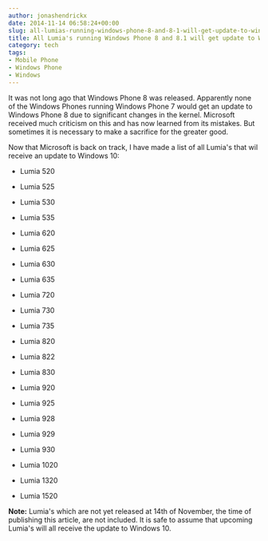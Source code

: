```yaml
---
author: jonashendrickx
date: 2014-11-14 06:58:24+00:00
slug: all-lumias-running-windows-phone-8-and-8-1-will-get-update-to-windows-10
title: All Lumia's running Windows Phone 8 and 8.1 will get update to Windows 10
category: tech
tags:
- Mobile Phone
- Windows Phone 
- Windows
---
```

It was not long ago that Windows Phone 8 was released. Apparently none of the Windows Phones running Windows Phone 7 would get an update to Windows Phone 8 due to significant changes in the kernel. Microsoft received much criticism on this and has now learned from its mistakes. But sometimes it is necessary to make a sacrifice for the greater good.

Now that Microsoft is back on track, I have made a list of all Lumia's that wil receive an update to Windows 10:



  * Lumia 520

  * Lumia 525

  * Lumia 530

  * Lumia 535

  * Lumia 620

  * Lumia 625

  * Lumia 630

  * Lumia 635

  * Lumia 720

  * Lumia 730

  * Lumia 735

  * Lumia 820

  * Lumia 822

  * Lumia 830

  * Lumia 920

  * Lumia 925

  * Lumia 928

  * Lumia 929

  * Lumia 930

  * Lumia 1020

  * Lumia 1320

  * Lumia 1520


**Note:** Lumia's which are not yet released at 14th of November, the time of publishing this article, are not included. It is safe to assume that upcoming Lumia's will all receive the update to Windows 10.
